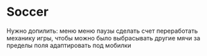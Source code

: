 # Soccer
Нужно допилить:
меню
меню паузы
сделать счет
переработать механику игры, чтобы можно было выбрасывать другие мячи за пределы поля
адаптировать под мобилки
